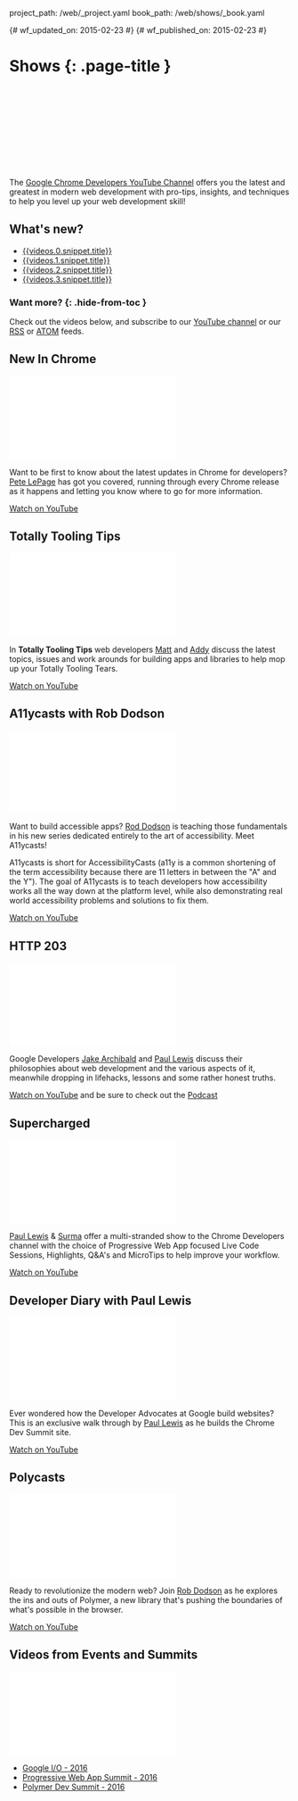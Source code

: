 project_path: /web/_project.yaml
book_path: /web/shows/_book.yaml

{# wf_updated_on: 2015-02-23 #}
{# wf_published_on: 2015-02-23 #}

# Shows {: .page-title }

<div class="video-wrapper">
  <iframe class="devsite-embedded-youtube-video" data-video-id="m2XaN7x7y0o"
          data-autoplay="1"
          data-autohide="1" data-showinfo="0" frameborder="0" allowfullscreen>
  </iframe>
</div>

The [Google Chrome Developers YouTube Channel](https://www.youtube.com/user/ChromeDevelopers/)
offers you the latest and greatest in modern web development with pro-tips,
insights, and techniques to help you level up your web development skill!

<div class="clearfix"></div>

## What's new?

* [{{videos.0.snippet.title}}](//www.youtube.com/watch?v={{videos.0.snippet.resourceId.videoId}})
* [{{videos.1.snippet.title}}](//www.youtube.com/watch?v={{videos.1.snippet.resourceId.videoId}})
* [{{videos.2.snippet.title}}](//www.youtube.com/watch?v={{videos.2.snippet.resourceId.videoId}})
* [{{videos.3.snippet.title}}](//www.youtube.com/watch?v={{videos.3.snippet.resourceId.videoId}})


### Want more? {: .hide-from-toc }
<div class="attempt-right">
  <div class="g-ytsubscribe" data-channel="ChromeDevelopers" data-layout="full" data-count="default"></div>
</div>

Check out the videos below, and subscribe to our
[YouTube channel](https://www.youtube.com/user/ChromeDevelopers)
or our [RSS](/web/shows/rss.xml) or [ATOM](/web/shows/atom.xml) feeds.



<div class="clearfix"></div>

## New In Chrome
<div class="video-wrapper">
  <iframe class="devsite-embedded-youtube-video"
          src="//www.youtube.com/embed/videoseries?list=PLNYkxOF6rcIDfz8XEA3loxY32tYh7CI3m" 
          data-autohide="1" data-showinfo="0" frameborder="0" allowfullscreen>
  </iframe>  
</div>

Want to be first to know about the latest updates in Chrome for developers?
[Pete LePage](/web/resources/contributors#petelepage) has got you covered,
running through every Chrome release as it happens and letting you know where
to go for more information.

[Watch on YouTube](//www.youtube.com/embed/videoseries?list=PLNYkxOF6rcIDfz8XEA3loxY32tYh7CI3m)

<div class="clearfix"></div>

## Totally Tooling Tips
<div class="video-wrapper">
  <iframe class="devsite-embedded-youtube-video"
          src="//www.youtube.com/embed/videoseries?list=PLNYkxOF6rcIB3ci6nwNyLYNU6RDOU3YyL" 
          data-autohide="1" data-showinfo="0" frameborder="0" allowfullscreen>
  </iframe>  
</div>

In **Totally Tooling Tips** web developers
[Matt](/web/resources/contributors#mattgaunt) and
[Addy](/web/resources/contributors#addyosmani) discuss the latest topics,
issues and work arounds for building apps and libraries to help mop up your
Totally Tooling Tears.

[Watch on YouTube](//www.youtube.com/embed/videoseries?list=PLNYkxOF6rcIB3ci6nwNyLYNU6RDOU3YyL)


<div class="clearfix"></div>

## A11ycasts with Rob Dodson
<div class="video-wrapper">
  <iframe class="devsite-embedded-youtube-video"
          src="//www.youtube.com/embed/videoseries?list=PLNYkxOF6rcICWx0C9LVWWVqvHlYJyqw7g" 
          data-autohide="1" data-showinfo="0" frameborder="0" allowfullscreen>
  </iframe>  
</div>

Want to build accessible apps? [Rod Dodson](/web/resources/contributors#robdodson)
is teaching those fundamentals in his new series dedicated entirely to the art
of accessibility. Meet A11ycasts! 

A11ycasts is short for AccessibilityCasts (a11y is a common shortening of the
term accessibility because there are 11 letters in between the "A" and the Y").
The goal of A11ycasts is to teach developers how accessibility works all the
way down at the platform level, while also demonstrating real world
accessibility problems and solutions to fix them.

[Watch on YouTube](//www.youtube.com/embed/videoseries?list=PLNYkxOF6rcICWx0C9LVWWVqvHlYJyqw7g)


<div class="clearfix"></div>

## HTTP 203
<div class="video-wrapper">
  <iframe class="devsite-embedded-youtube-video"
          src="//www.youtube.com/embed/videoseries?list=PLNYkxOF6rcIAKIQFsNbV0JDws_G_bnNo9" 
          data-autohide="1" data-showinfo="0" frameborder="0" allowfullscreen>
  </iframe>  
</div>

Google Developers [Jake Archibald](/web/resources/contributors#jakearchibald)
and [Paul Lewis](/web/resources/contributors#paullewis) discuss their
philosophies about web development and the various aspects of it, meanwhile
dropping in lifehacks, lessons and some rather honest truths.

[Watch on YouTube](//www.youtube.com/embed/videoseries?list=PLNYkxOF6rcIAKIQFsNbV0JDws_G_bnNo9)
and be sure to check out the [Podcast](/web/shows/http203/podcast/)

<div class="clearfix"></div>

## Supercharged
<div class="video-wrapper">
  <iframe class="devsite-embedded-youtube-video"
          src="//www.youtube.com/embed/videoseries?list=PLNYkxOF6rcIBz9ACEQRmO9Lw8PW7vn0lr" 
          data-autohide="1" data-showinfo="0" frameborder="0" allowfullscreen>
  </iframe>  
</div>

[Paul Lewis](/web/resources/contributors#paullewis) &
[Surma](/web/resources/contributors#surma) offer a multi-stranded show to
the Chrome Developers channel with the choice of Progressive Web App focused
Live Code Sessions, Highlights, Q&A's and MicroTips to help improve your
workflow.

[Watch on YouTube](//www.youtube.com/embed/videoseries?list=PLNYkxOF6rcIBz9ACEQRmO9Lw8PW7vn0lr)


<div class="clearfix"></div>

## Developer Diary with Paul Lewis
<div class="video-wrapper">
  <iframe class="devsite-embedded-youtube-video"
          src="//www.youtube.com/embed/videoseries?list=PLNYkxOF6rcIBykcJ7bvTpqU7vt-oey72J" 
          data-autohide="1" data-showinfo="0" frameborder="0" allowfullscreen>
  </iframe>  
</div>

Ever wondered how the Developer Advocates at Google build websites? This is
an exclusive walk through by [Paul Lewis](/web/resources/contributors#paullewis)
as he builds the Chrome Dev Summit site. 

[Watch on YouTube](//www.youtube.com/embed/videoseries?list=PLNYkxOF6rcIBykcJ7bvTpqU7vt-oey72J)


<div class="clearfix"></div>

## Polycasts
<div class="video-wrapper">
  <iframe class="devsite-embedded-youtube-video"
          src="//www.youtube.com/embed/videoseries?list=PLNYkxOF6rcIDdS7HWIC_BYRunV6MHs5xo" 
          data-autohide="1" data-showinfo="0" frameborder="0" allowfullscreen>
  </iframe>  
</div>

Ready to revolutionize the modern web? Join
[Rob Dodson](/web/resources/contributors#robdodson) as he explores the ins
and outs of Polymer, a new library that's pushing the boundaries of what's
possible in the browser.

[Watch on YouTube](//www.youtube.com/embed/videoseries?list=PLNYkxOF6rcIDdS7HWIC_BYRunV6MHs5xo)


<div class="clearfix"></div>

## Videos from Events and Summits

<div class="video-wrapper">
  <iframe class="devsite-embedded-youtube-video"
          src="//www.youtube.com/embed/videoseries?list=PLNYkxOF6rcIDz1TzmmMRBC-kd8zPRTQIP" 
          data-autohide="1" data-showinfo="0" frameborder="0" allowfullscreen>
  </iframe>  
</div>

* [Google I/O - 2016](https://www.youtube.com/playlist?list=PLNYkxOF6rcIDz1TzmmMRBC-kd8zPRTQIP)
* [Progressive Web App Summit - 2016](https://www.youtube.com/playlist?list=PLNYkxOF6rcIAWWNR_Q6eLPhsyx6VvYjVb)
* [Polymer Dev Summit - 2016](https://www.youtube.com/playlist?list=PLNYkxOF6rcICc687SxHQRuo9TVNOJelSZ)

<div class="clearfix"></div>

<script async defer src="https://apis.google.com/js/platform.js"></script>
<link rel="alternate" type="application/rss+xml" title="Web Shows from Google Developers (RSS)" href="/web/shows/rss.xml">
<link rel="alternate" type="application/atom+xml" title="Web Shows from Google Developers (ATOM)" href="/web/shows/atom.xml">
